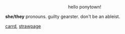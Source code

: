 <div style="text-align: center;" markdown="1">hello ponytown!</div>

<b>she/they</b> pronouns. guilty gearster. don't be an ableist.

[carrd](https://planetarycube.carrd.co/), [strawpage](https://planetarycube.straw.page/)

<!---
planetaryCube/planetaryCube is a ✨ special ✨ repository because its `README.md` (this file) appears on your GitHub profile.
You can click the Preview link to take a look at your changes.
--->
